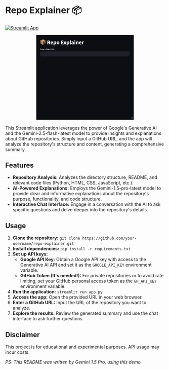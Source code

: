 # Repo Explainer 📦
[![Streamlit App](https://static.streamlit.io/badges/streamlit_badge_black_white.svg)](https://repo-explainer.streamlit.app/)

<p align="center">
  <img src="demo.gif" alt="Demo 1" width="60%" style="border: 3px solid black;"/>
</p>

This Streamlit application leverages the power of Google's Generative AI and the Gemini-2.5-flash-latest model to provide insights and explanations about GitHub repositories. Simply input a GitHub URL, and the app will analyze the repository's structure and content, generating a comprehensive summary.

## Features

* **Repository Analysis:** Analyzes the directory structure, README, and relevant code files (Python, HTML, CSS, JavaScript, etc.).
* **AI-Powered Explanations:** Employs the Gemini-1.5-pro-latest model to provide clear and informative explanations about the repository's purpose, functionality, and code structure. 
* **Interactive Chat Interface:** Engage in a conversation with the AI to ask specific questions and delve deeper into the repository's details.

## Usage

1. **Clone the repository:** `git clone https://github.com/your-username/repo-explainer.git`
2. **Install dependencies:** `pip install -r requirements.txt` 
3. **Set up API keys:**
    * **Google API Key:** Obtain a Google API key with access to the Generative AI API and set it as the `GOOGLE_API_KEY` environment variable. 
    * **GitHub Token (It's needed!):** For private repositories or to avoid rate limiting, set your GitHub personal access token as the `GH_API_KEY` environment variable.
4. **Run the application:** `streamlit run app.py`
5. **Access the app:** Open the provided URL in your web browser.
6. **Enter a GitHub URL:** Input the URL of the repository you want to analyze. 
7. **Explore the results:** Review the generated summary and use the chat interface to ask further questions.

## Disclaimer

This project is for educational and experimental purposes.  API usage may incur costs.

_PS: This README was written by Gemini 1.5 Pro, using this demo_
